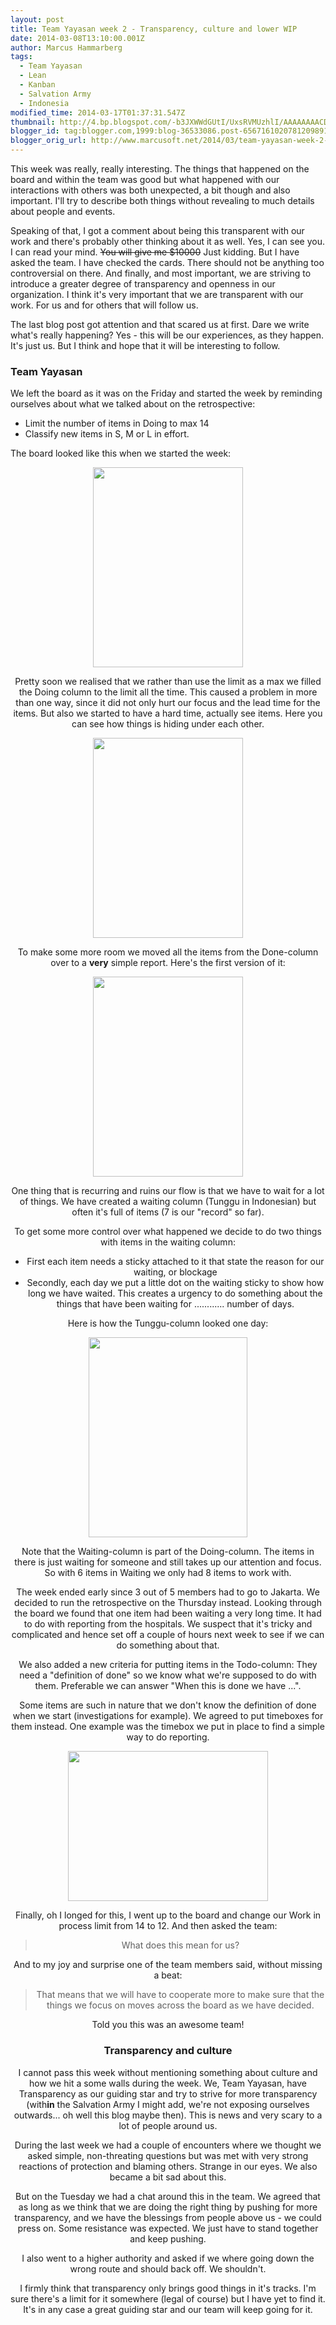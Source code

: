 ```yaml
---
layout: post
title: Team Yayasan week 2 - Transparency, culture and lower WIP
date: 2014-03-08T13:10:00.001Z
author: Marcus Hammarberg
tags:
  - Team Yayasan
  - Lean
  - Kanban
  - Salvation Army
  - Indonesia
modified_time: 2014-03-17T01:37:31.547Z
thumbnail: http://4.bp.blogspot.com/-b3JXWWdGUtI/UxsRVMUzhlI/AAAAAAAACDQ/bP1cT2mKAsc/s72-c/2014-03-04+15.06.08.jpg
blogger_id: tag:blogger.com,1999:blog-36533086.post-6567161020781209891
blogger_orig_url: http://www.marcusoft.net/2014/03/team-yayasan-week-2-transparency.html
---
```





This week was really, really interesting. The things that happened on
the board and within the team was good but what happened with our
interactions with others was both unexpected, a bit though and also
important. I'll try to describe both things without revealing to much
details about people and events.

Speaking of that, I got a comment about being this transparent with our
work and there's probably other thinking about it as well. Yes, I can
see you. I can read your mind. ~~You will give me $10000~~ Just kidding.
But I have asked the team. I have checked the cards. There should not be
anything too controversial on there. And finally, and most important, we
are striving to introduce a greater degree of transparency and openness
in our organization. I think it's very important that we are transparent
with our work. For us and for others that will follow us.

The last blog post got attention and that scared us at first. Dare we
write what's really happening? Yes - this will be our experiences, as
they happen. It's just us. But I think and hope that it will be
interesting to follow.

### Team Yayasan

We left the board as it was on the Friday and started the week by
reminding ourselves about what we talked about on the retrospective:

- Limit the number of items in Doing to max 14
- Classify new items in S, M or L in effort.

The board looked like this when we started the week:

<div class="separator" style="clear: both; text-align: center;">

<a
href="http://4.bp.blogspot.com/-b3JXWWdGUtI/UxsRVMUzhlI/AAAAAAAACDQ/bP1cT2mKAsc/s1600/2014-03-04+15.06.08.jpg"
data-imageanchor="1" style="margin-left: 1em; margin-right: 1em;"><img
src="http://4.bp.blogspot.com/-b3JXWWdGUtI/UxsRVMUzhlI/AAAAAAAACDQ/bP1cT2mKAsc/s1600/2014-03-04+15.06.08.jpg"
data-border="0" width="240" height="320" /></a>

Pretty soon we realised that we rather than use the limit as a max we
filled the Doing column to the limit all the time. This caused a problem
in more than one way, since it did not only hurt our focus and the lead
time for the items. But also we started to have a hard time, actually
see items. Here you can see how things is hiding under each other.

<div class="separator" style="clear: both; text-align: center;">

<a
href="http://4.bp.blogspot.com/-0AVQV3FBiMo/UxsRTGqqqII/AAAAAAAACDI/BsBFrRNZAxQ/s1600/2014-03-04+15.05.58.jpg"
data-imageanchor="1" style="margin-left: 1em; margin-right: 1em;"><img
src="http://4.bp.blogspot.com/-0AVQV3FBiMo/UxsRTGqqqII/AAAAAAAACDI/BsBFrRNZAxQ/s1600/2014-03-04+15.05.58.jpg"
data-border="0" width="240" height="320" /></a>

To make some more room we moved all the items from the Done-column over
to a **very** simple report. Here's the first version of it:

<div class="separator" style="clear: both; text-align: center;">

<a
href="http://4.bp.blogspot.com/-JwWxC_Ps_NA/UxsSIRhYEbI/AAAAAAAACDY/ENBP09xwOaM/s1600/2014-03-04+08.09.01.jpg"
data-imageanchor="1" style="margin-left: 1em; margin-right: 1em;"><img
src="http://4.bp.blogspot.com/-JwWxC_Ps_NA/UxsSIRhYEbI/AAAAAAAACDY/ENBP09xwOaM/s1600/2014-03-04+08.09.01.jpg"
data-border="0" width="240" height="320" /></a>

One thing that is recurring and ruins our flow is that we have to wait
for a lot of things. We have created a waiting column (Tunggu in
Indonesian) but often it's full of items (7 is our "record" so far).

To get some more control over what happened we decide to do two things
with items in the waiting column:

- First each item needs a sticky attached to it that state the reason
for our waiting, or blockage
- Secondly, each day we put a little dot on the waiting sticky to show
how long we have waited. This creates a urgency to do something about
the things that have been waiting for ............ number of days.

Here is how the Tunggu-column looked one day:

<div class="separator" style="clear: both; text-align: center;">

<a
href="http://4.bp.blogspot.com/-GexY2k1xiR8/UxsTagnAuUI/AAAAAAAACDw/Lo1kSIcxDrM/s1600/wating+column.png"
data-imageanchor="1" style="margin-left: 1em; margin-right: 1em;"><img
src="http://4.bp.blogspot.com/-GexY2k1xiR8/UxsTagnAuUI/AAAAAAAACDw/Lo1kSIcxDrM/s1600/wating+column.png"
data-border="0" width="254" height="320" /></a>

Note that the Waiting-column is part of the Doing-column. The items in
there is just waiting for someone and still takes up our attention and
focus. So with 6 items in Waiting we only had 8 items to work with.

The week ended early since 3 out of 5 members had to go to Jakarta. We
decided to run the retrospective on the Thursday instead. Looking
through the board we found that one item had been waiting a very long
time. It had to do with reporting from the hospitals. We suspect that
it's tricky and complicated and hence set off a couple of hours next
week to see if we can do something about that.

We also added a new criteria for putting items in the Todo-column: They
need a "definition of done" so we know what we're supposed to do with
them. Preferable we can answer "When this is done we have ...".

Some items are such in nature that we don't know the definition of done
when we start (investigations for example). We agreed to put timeboxes
for them instead. One example was the timebox we put in place to find a
simple way to do reporting.

<div class="separator" style="clear: both; text-align: center;">

<a
href="http://3.bp.blogspot.com/-UJi79wz6zh4/UxsTJbPHKeI/AAAAAAAACDo/z_SQp-Pva0U/s1600/2014-03-06+14.15.43.jpg"
data-imageanchor="1" style="margin-left: 1em; margin-right: 1em;"><img
src="http://3.bp.blogspot.com/-UJi79wz6zh4/UxsTJbPHKeI/AAAAAAAACDo/z_SQp-Pva0U/s1600/2014-03-06+14.15.43.jpg"
data-border="0" width="320" height="240" /></a>

Finally, oh I longed for this, I went up to the board and change our
Work in process limit from 14 to 12. And then asked the team:

> What does this mean for us?

And to my joy and surprise one of the team members said, without missing
a beat:

> That means that we will have to cooperate more to make sure that the
> things we focus on moves across the board as we have decided.

Told you this was an awesome team!

### Transparency and culture

I cannot pass this week without mentioning something about culture and
how we hit a some walls during the week. We, Team Yayasan, have
Transparency as our guiding star and try to strive for more transparency
(with**in** the Salvation Army I might add, we're not exposing ourselves
outwards... oh well this blog maybe then). This is news and very scary
to a lot of people around us.

During the last week we had a couple of encounters where we thought we
asked simple, non-threating questions but was met with very strong
reactions of protection and blaming others. Strange in our eyes. We also
became a bit sad about this.

But on the Tuesday we had a chat around this in the team. We agreed that
as long as we think that we are doing the right thing by pushing for
more transparency, and we have the blessings from people above us - we
could press on. Some resistance was expected. We just have to stand
together and keep pushing.

I also went to a higher authority and asked if we where going down the
wrong route and should back off. We shouldn't.

I firmly think that transparency only brings good things in it's tracks.
I'm sure there's a limit for it somewhere (legal of course) but I have
yet to find it. It's in any case a great guiding star and our team will
keep going for it.
